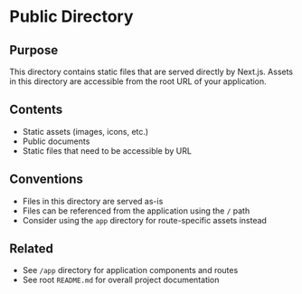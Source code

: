 # Public Directory

## Purpose
This directory contains static files that are served directly by Next.js. Assets in this directory are accessible from the root URL of your application.

## Contents
- Static assets (images, icons, etc.)
- Public documents
- Static files that need to be accessible by URL

## Conventions
- Files in this directory are served as-is
- Files can be referenced from the application using the `/` path
- Consider using the `app` directory for route-specific assets instead

## Related
- See `/app` directory for application components and routes
- See root `README.md` for overall project documentation
